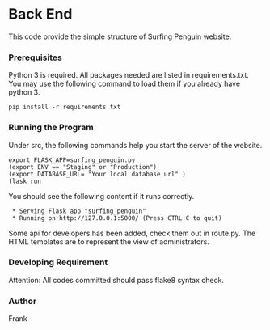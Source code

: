 # Back End
This code provide the simple structure of Surfing Penguin website.

### Prerequisites
Python 3 is required.
All packages needed are listed in requirements.txt.
You may use the following command to load them if you already have python 3.
```
pip install -r requirements.txt
```

### Running the Program
Under src, the following commands help you start the server of the website.
```
export FLASK_APP=surfing_penguin.py
(export ENV == "Staging" or "Production")
(export DATABASE_URL= "Your local database url" )
flask run
```

You should see the following content if it runs correctly.
```
 * Serving Flask app "surfing_penguin"
 * Running on http://127.0.0.1:5000/ (Press CTRL+C to quit)
```
Some api for developers has been added, check them out in route.py.
The HTML templates are to represent the view of administrators.

### Developing Requirement
Attention: All codes committed should pass flake8 syntax check.

### Author
Frank
